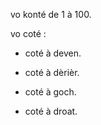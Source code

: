 vo konté de 1 à 100.

vo coté :

- coté à deven.

- coté à dèrièr.

- coté à goch.

- coté à droat.
